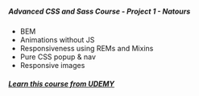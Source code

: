 ##### Advanced CSS and Sass Course - Project 1 - Natours

* BEM
* Animations without JS
* Responsiveness using REMs and Mixins
* Pure CSS popup & nav
* Responsive images


##### [Learn this course from UDEMY ](https://www.udemy.com/advanced-css-and-sass/)